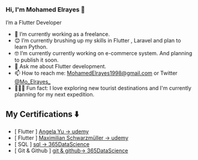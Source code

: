 <!-- <img align="right" src="https://github.com/kmt901/kmt901/blob/master/kaya_illustration.PNG" alt="Illustration of Kaya speaking at a conference with coding bubbles in background" width=350px height=465px/> -->

### Hi, I'm Mohamed Elrayes 👋

I’m a Flutter Developer
- 📱   I’m currently working as a freelance.
- 😊   I’m currently brushing up my skills in Flutter , Laravel and plan to learn Python.
- 🤓  I’m currently currently working on e-commerce system. And planning to publish it soon.
- 💬  Ask me about Flutter development.
- 📫  How to reach me: MohamedElrayes1998@gmail.com or Twitter [@Mo_Elrayes_](twitter.com/Mo_Elrayes_)
- 🚴🏽‍♀️  Fun fact: I love exploring new tourist destinations and I'm currently planning for my next expedition.


## My Certifications :arrow_down:
- [ Flutter ] [Angela Yu -> udemy](https://cutt.ly/xO382wk)
- [ Flutter ] [ Maximilian Schwarzmüller -> udemy ](https://cutt.ly/EO38NQg)
- [ SQL ] [sql -> 365DataScience ](https://cutt.ly/EO34qvu) 
- [ Git & Github ] [git & github-> 365DataScience ](https://cutt.ly/kO34ueW)

